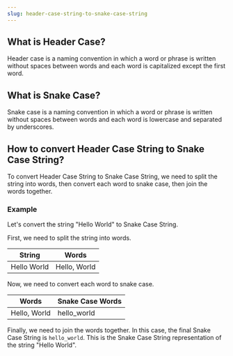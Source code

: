 ```yaml
---
slug: header-case-string-to-snake-case-string
---
```


## What is Header Case?

Header case is a naming convention in which a word or phrase is written without spaces between words and each word is capitalized except the first word.

## What is Snake Case?

Snake case is a naming convention in which a word or phrase is written without spaces between words and each word is lowercase and separated by underscores.

## How to convert Header Case String to Snake Case String?

To convert Header Case String to Snake Case String, we need to split the string into words, then convert each word to snake case, then join the words together.

### Example

Let's convert the string "Hello World" to Snake Case String.

First, we need to split the string into words.

| String      | Words        |
| ----------- | ------------ |
| Hello World | Hello, World |

Now, we need to convert each word to snake case.

| Words        | Snake Case Words |
| ------------ | ---------------- |
| Hello, World | hello_world      |

Finally, we need to join the words together. In this case, the final Snake Case String is `hello_world`. This is the Snake Case String representation of the string "Hello World".
